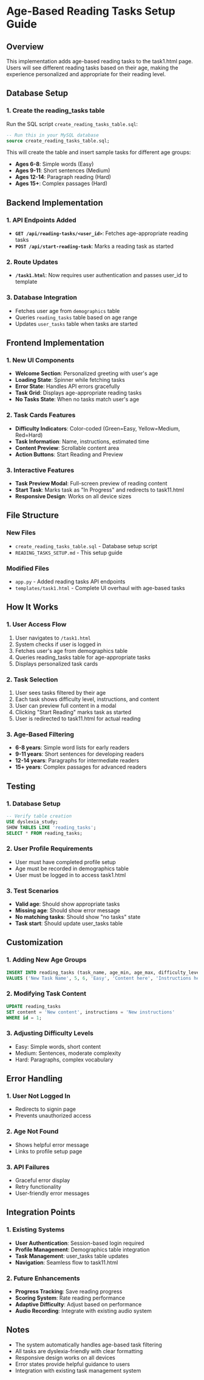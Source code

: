 # Age-Based Reading Tasks Setup Guide

## Overview
This implementation adds age-based reading tasks to the task1.html page. Users will see different reading tasks based on their age, making the experience personalized and appropriate for their reading level.

## Database Setup

### 1. Create the reading_tasks table
Run the SQL script `create_reading_tasks_table.sql`:

```sql
-- Run this in your MySQL database
source create_reading_tasks_table.sql;
```

This will create the table and insert sample tasks for different age groups:
- **Ages 6-8**: Simple words (Easy)
- **Ages 9-11**: Short sentences (Medium)  
- **Ages 12-14**: Paragraph reading (Hard)
- **Ages 15+**: Complex passages (Hard)

## Backend Implementation

### 1. API Endpoints Added
- **`GET /api/reading-tasks/<user_id>`**: Fetches age-appropriate reading tasks
- **`POST /api/start-reading-task`**: Marks a reading task as started

### 2. Route Updates
- **`/task1.html`**: Now requires user authentication and passes user_id to template

### 3. Database Integration
- Fetches user age from `demographics` table
- Queries `reading_tasks` table based on age range
- Updates `user_tasks` table when tasks are started

## Frontend Implementation

### 1. New UI Components
- **Welcome Section**: Personalized greeting with user's age
- **Loading State**: Spinner while fetching tasks
- **Error State**: Handles API errors gracefully
- **Task Grid**: Displays age-appropriate reading tasks
- **No Tasks State**: When no tasks match user's age

### 2. Task Cards Features
- **Difficulty Indicators**: Color-coded (Green=Easy, Yellow=Medium, Red=Hard)
- **Task Information**: Name, instructions, estimated time
- **Content Preview**: Scrollable content area
- **Action Buttons**: Start Reading and Preview

### 3. Interactive Features
- **Task Preview Modal**: Full-screen preview of reading content
- **Start Task**: Marks task as "In Progress" and redirects to task11.html
- **Responsive Design**: Works on all device sizes

## File Structure

### New Files
- `create_reading_tasks_table.sql` - Database setup script
- `READING_TASKS_SETUP.md` - This setup guide

### Modified Files
- `app.py` - Added reading tasks API endpoints
- `templates/task1.html` - Complete UI overhaul with age-based tasks

## How It Works

### 1. User Access Flow
1. User navigates to `/task1.html`
2. System checks if user is logged in
3. Fetches user's age from demographics table
4. Queries reading_tasks table for age-appropriate tasks
5. Displays personalized task cards

### 2. Task Selection
1. User sees tasks filtered by their age
2. Each task shows difficulty level, instructions, and content
3. User can preview full content in a modal
4. Clicking "Start Reading" marks task as started
5. User is redirected to task11.html for actual reading

### 3. Age-Based Filtering
- **6-8 years**: Simple word lists for early readers
- **9-11 years**: Short sentences for developing readers
- **12-14 years**: Paragraphs for intermediate readers
- **15+ years**: Complex passages for advanced readers

## Testing

### 1. Database Setup
```sql
-- Verify table creation
USE dyslexia_study;
SHOW TABLES LIKE 'reading_tasks';
SELECT * FROM reading_tasks;
```

### 2. User Profile Requirements
- User must have completed profile setup
- Age must be recorded in demographics table
- User must be logged in to access task1.html

### 3. Test Scenarios
- **Valid age**: Should show appropriate tasks
- **Missing age**: Should show error message
- **No matching tasks**: Should show "no tasks" state
- **Task start**: Should update user_tasks table

## Customization

### 1. Adding New Age Groups
```sql
INSERT INTO reading_tasks (task_name, age_min, age_max, difficulty_level, content, instructions) 
VALUES ('New Task Name', 5, 6, 'Easy', 'Content here', 'Instructions here');
```

### 2. Modifying Task Content
```sql
UPDATE reading_tasks 
SET content = 'New content', instructions = 'New instructions' 
WHERE id = 1;
```

### 3. Adjusting Difficulty Levels
- Easy: Simple words, short content
- Medium: Sentences, moderate complexity
- Hard: Paragraphs, complex vocabulary

## Error Handling

### 1. User Not Logged In
- Redirects to signin page
- Prevents unauthorized access

### 2. Age Not Found
- Shows helpful error message
- Links to profile setup page

### 3. API Failures
- Graceful error display
- Retry functionality
- User-friendly error messages

## Integration Points

### 1. Existing Systems
- **User Authentication**: Session-based login required
- **Profile Management**: Demographics table integration
- **Task Management**: user_tasks table updates
- **Navigation**: Seamless flow to task11.html

### 2. Future Enhancements
- **Progress Tracking**: Save reading progress
- **Scoring System**: Rate reading performance
- **Adaptive Difficulty**: Adjust based on performance
- **Audio Recording**: Integrate with existing audio system

## Notes

- The system automatically handles age-based task filtering
- All tasks are dyslexia-friendly with clear formatting
- Responsive design works on all devices
- Error states provide helpful guidance to users
- Integration with existing task management system

